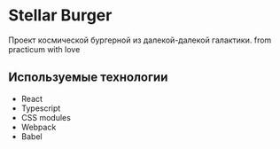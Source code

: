 # Stellar Burger

Проект космической бургерной из далекой-далекой галактики. from practicum with love

## Используемые технологии

- React
- Typescript
- CSS modules
- Webpack
- Babel
